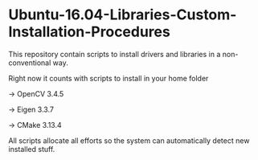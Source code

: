 # Ubuntu-16.04-Libraries-Custom-Installation-Procedures
This repository contain scripts to install drivers and libraries in a non-conventional way.

Right now it counts with scripts to install in your home folder

  -> OpenCV 3.4.5
  
  -> Eigen 3.3.7
  
  -> CMake 3.13.4

All scripts allocate all efforts so the system can automatically detect new installed stuff.
